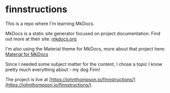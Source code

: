 # finnstructions

This is a repo where I'm learning MkDocs.

MkDocs is a static site generator focused on project documentation. Find out more at their site: [mkdocs.org](https//mkdocs.org)

I'm also using the Material theme for MkDocs, more about that project here: [Material for MkDocs](https://squidfunk.github.io/mkdocs-material/)

Since I needed some subject matter for the content, I chose a topic I know pretty much everything about - my dog Finn!

The project is live at [https://johnthompson.io/finnstructions/](https://johnthompson.io/finnstructions/)
